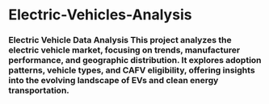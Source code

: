 # Electric-Vehicles-Analysis
### **Electric Vehicle Data Analysis**  This project analyzes the electric vehicle market, focusing on trends, manufacturer performance, and geographic distribution. It explores adoption patterns, vehicle types, and CAFV eligibility, offering insights into the evolving landscape of EVs and clean energy transportation.
